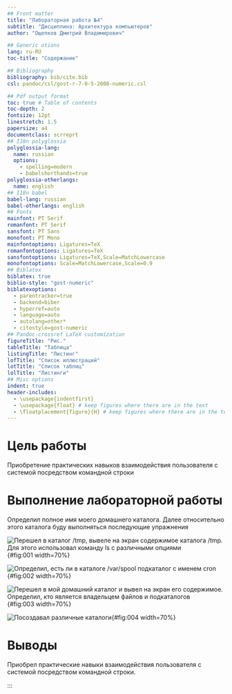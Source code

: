 ```yaml
---
## Front matter
title: "Лабораторная работа №4"
subtitle: "Дисциплина: Архитектура компьютеров"
author: "Ощепков Дмитрий Владимирович"

## Generic otions
lang: ru-RU
toc-title: "Содержание"

## Bibliography
bibliography: bib/cite.bib
csl: pandoc/csl/gost-r-7-0-5-2008-numeric.csl

## Pdf output format
toc: true # Table of contents
toc-depth: 2
fontsize: 12pt
linestretch: 1.5
papersize: a4
documentclass: scrreprt
## I18n polyglossia
polyglossia-lang:
  name: russian
  options:
	- spelling=modern
	- babelshorthands=true
polyglossia-otherlangs:
  name: english
## I18n babel
babel-lang: russian
babel-otherlangs: english
## Fonts
mainfont: PT Serif
romanfont: PT Serif
sansfont: PT Sans
monofont: PT Mono
mainfontoptions: Ligatures=TeX
romanfontoptions: Ligatures=TeX
sansfontoptions: Ligatures=TeX,Scale=MatchLowercase
monofontoptions: Scale=MatchLowercase,Scale=0.9
## Biblatex
biblatex: true
biblio-style: "gost-numeric"
biblatexoptions:
  - parentracker=true
  - backend=biber
  - hyperref=auto
  - language=auto
  - autolang=other*
  - citestyle=gost-numeric
## Pandoc-crossref LaTeX customization
figureTitle: "Рис."
tableTitle: "Таблица"
listingTitle: "Листинг"
lofTitle: "Список иллюстраций"
lotTitle: "Список таблиц"
lolTitle: "Листинги"
## Misc options
indent: true
header-includes:
  - \usepackage{indentfirst}
  - \usepackage{float} # keep figures where there are in the text
  - \floatplacement{figure}{H} # keep figures where there are in the text
---
```


# Цель работы

Приобретение практических навыков взаимодействия пользователя с системой посредством командной строки

# Выполнение лабораторной работы 

Определил полное имя моего домашнего каталога. Далее относительно этого каталога буду выполняться последующие упражнения

![Перешел в каталог /tmp, вывеле на экран содержимое каталога /tmp. Для этого использовал команду ls с различными опциями](/home/dvothepkov/СКРИНЫ/1.png){#fig:001 width=70%}

![Определил, есть ли в каталоге /var/spool подкаталог с именем cron](/home/dvothepkov/СКРИНЫ/2.png){#fig:002 width=70%}

![Перешел в мой домашний каталог и вывел на экран его содержимое. Определил, кто является владельцем файлов и подкаталогов](/home/dvothepkov/СКРИНЫ/3.png){#fig:003 width=70%}

![Посоздавал различные каталоги](/home/dvothepkov/СКРИНЫ/4.png){#fig:004 width=70%}

# Выводы

Приобрел практические навыки взаимодействия пользователя с системой посредством командной строки.

:::
